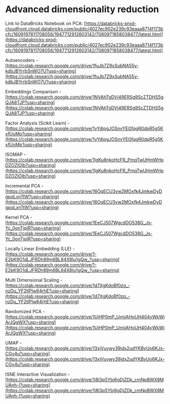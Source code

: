 # Advanced dimensionality reduction

Link to DataBricks Notebook on PCA: [https://databricks-prod-cloudfront.cloud.databricks.com/public/4027ec902e239c93eaaa8714f173bcfc/1609197811708056/1947712912603142/7080971858038477/latest.html](https://databricks-prod-cloudfront.cloud.databricks.com/public/4027ec902e239c93eaaa8714f173bcfc/1609197811708056/1947712912603142/7080971858038477/latest.html)


Autoencoders - [https://colab.research.google.com/drive/1fuJb7Z9xSubNA55y-kdbJBYrrbSnWO7U?usp=sharing](https://colab.research.google.com/drive/1fuJb7Z9xSubNA55y-kdbJBYrrbSnWO7U?usp=sharing)

Embeddings Comparison - [https://colab.research.google.com/drive/1NVAhTgDVj49ERSg9ScZTDHS5gQJA8TJP?usp=sharing](https://colab.research.google.com/drive/1NVAhTgDVj49ERSg9ScZTDHS5gQJA8TJP?usp=sharing)

Factor Analysis (Scikit Learn) - [https://colab.research.google.com/drive/1yYdjpgJOSnvYEGfqgR0dpR5g5KxfUoMp?usp=sharing](https://colab.research.google.com/drive/1yYdjpgJOSnvYEGfqgR0dpR5g5KxfUoMp?usp=sharing)

ISOMAP - [https://colab.research.google.com/drive/1lgKu8nkoHcFR_PmqTwUHmWHpDZOZlOIb?usp=sharing](https://colab.research.google.com/drive/1lgKu8nkoHcFR_PmqTwUHmWHpDZOZlOIb?usp=sharing)

Incremental PCA - [https://colab.research.google.com/drive/16OqECU3vw2MOxfk4JmkwDyDgpqLxnTtW?usp=sharing](https://colab.research.google.com/drive/16OqECU3vw2MOxfk4JmkwDyDgpqLxnTtW?usp=sharing)

Kernel PCA - [https://colab.research.google.com/drive/1EeCJ507WgcdDO538G_Js-Yc_0onTjpjR?usp=sharing](https://colab.research.google.com/drive/1EeCJ507WgcdDO538G_Js-Yc_0onTjpjR?usp=sharing)

Locally Linear Embedding (LLE) - [https://colab.research.google.com/drive/1-E2bK9O1dLJFRDh89m6BL84X8Iu1gQw_?usp=sharing](https://colab.research.google.com/drive/1-E2bK9O1dLJFRDh89m6BL84X8Iu1gQw_?usp=sharing)

Multi Dimensional Scaling - [https://colab.research.google.com/drive/1d7XgKdoBf0zq_-nzDu_YF2tlPlw64rhE?usp=sharing](https://colab.research.google.com/drive/1d7XgKdoBf0zq_-nzDu_YF2tlPlw64rhE?usp=sharing)

Randomized PCA - [https://colab.research.google.com/drive/1UjHP0mP_UmjjAHoUH404yWkWiArJQgWX?usp=sharing](https://colab.research.google.com/drive/1UjHP0mP_UmjjAHoUH404yWkWiArJQgWX?usp=sharing)

UMAP - [https://colab.research.google.com/drive/13xjVuywy39idx2udYKBvUo6KJx-CGy4u?usp=sharing](https://colab.research.google.com/drive/13xjVuywy39idx2udYKBvUo6KJx-CGy4u?usp=sharing)

tSNE Interactive Visualization - [https://colab.research.google.com/drive/1i8l3p5Ybi6gDjZDk_cmNpBWX8MUAnh-I?usp=sharing](https://colab.research.google.com/drive/1i8l3p5Ybi6gDjZDk_cmNpBWX8MUAnh-I?usp=sharing)
